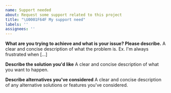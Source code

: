 ```yaml
---
name: Support needed
about: Request some support related to this project
title: "\U0001F64F My support need"
labels: ''
assignees: ''
---
```


<!-- Guidelines -->
<!-- Please check if an issue does not exist already for it: https://github.com/openobserve/browser-sdk/issues -->
<!-- Please check if the issue happens with latest version -->

**What are you trying to achieve and what is your issue? Please describe.**
A clear and concise description of what the problem is. Ex. I'm always frustrated when [...]

**Describe the solution you'd like**
A clear and concise description of what you want to happen.

**Describe alternatives you've considered**
A clear and concise description of any alternative solutions or features you've considered.
